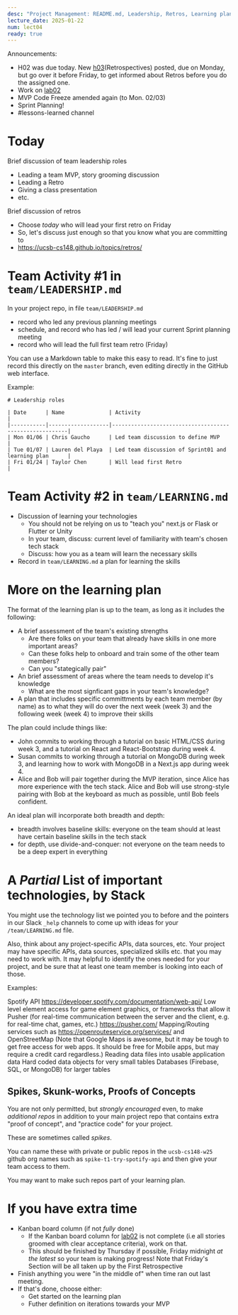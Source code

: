 ```yaml
---
desc: "Project Management: README.md, Leadership, Retros, Learning plan"
lecture_date: 2025-01-22
num: lect04
ready: true
---
```



Announcements:  
* H02 was due today. New [h03](https://ucsb-cs148.github.io/w25/hwk/h03/)(Retrospectives) posted, due on Monday, but go over it before Friday, to get informed about Retros before you do the assigned one. 
* Work on [lab02](https://ucsb-cs148.github.io/w25/lab/lab02/)
* MVP Code Freeze amended again (to Mon. 02/03) 
* Sprint Planning! 
* #lessons-learned channel

# Today

Brief discussion of team leadership roles
- Leading a team MVP, story grooming discussion
- Leading a Retro 
- Giving a class presentation
- etc.

Brief discussion of retros
- Choose *today* who will lead your first retro on Friday
- So, let's discuss just enough so that you know what you are committing to
- <https://ucsb-cs148.github.io/topics/retros/>

# Team Activity #1 in `team/LEADERSHIP.md`

In your project repo, in file `team/LEADERSHIP.md`
- record who led any previous planning meetings
- schedule, and record who has led / will lead your current Sprint planning meeting
- record who will lead the full first team retro (Friday)

You can use a Markdown table to make this easy to read.  It's fine to just record this directly on the `master` branch, even editing directly in the GitHub web interface.

Example:

```
# Leadership roles

| Date      | Name              | Activity                                               |
|-----------|-------------------|--------------------------------------------------------|
| Mon 01/06 | Chris Gaucho      | Led team discussion to define MVP                      | 
| Tue 01/07 | Lauren del Playa  | Led team discussion of Sprint01 and learning plan      | 
| Fri 01/24 | Taylor Chen       | Will lead first Retro                                  | 

```

# Team Activity #2 in `team/LEARNING.md`

* Discussion of learning your technologies
  - You should not be relying on us to "teach you" next.js or Flask or Flutter or Unity
  - In your team, discuss: current level of familiarity with team's chosen tech stack
  - Discuss: how you as a team will learn the necessary skills
* Record in `team/LEARNING.md` a plan for learning the skills
  
# More on the learning plan

The format of the learning plan is up to the team, as long as it includes the following:

* A brief assessment of the team's existing strengths
  - Are there folks on your team that already have skills in one more important areas?
  - Can these folks help to onboard and train some of the other team members?
  - Can you "stategically pair"
* An brief assessment of areas where the team needs to develop it's knowledge
  - What are the most signficant gaps in your team's knowledge?
* A plan that includes specific committments by each team member (by name) as to what they will do over the next 
  week (week 3) and the following week (week 4) to improve their skills

The plan could include things like:

* John commits to working through a tutorial on basic HTML/CSS during week 3, and a tutorial on React and React-Bootstrap during week 4.
* Susan commits to working through a tutorial on MongoDB during week 3, and learning how to work with MongoDB in a Next.js app during week 4.
* Alice and Bob will pair together during the MVP iteration, since Alice has more experience with the tech stack.  Alice and
  Bob will use strong-style pairing with Bob at the keyboard as much as possible, until Bob feels confident. 
  
An ideal plan will incorporate both breadth and depth:
* breadth involves baseline skills: everyone on the team should at least have certain baseline skills in the tech stack
* for depth, use divide-and-conquer: not everyone on the team needs to be a deep expert in everything


# A *Partial* List of important technologies, by Stack

You might use the technology list we pointed you to before and the pointers in our Slack `_help` channels to come up with ideas for your `/team/LEARNING.md` file.

Also, think about any project-specific APIs, data sources, etc. Your project may have specific APIs, data sources, specialized skills etc. that you may need to work with.
It may helpful to identify the ones needed for your project, and be sure that at least one team member is looking into each of those.

Examples:

Spotify API <https://developer.spotify.com/documentation/web-api/>
Low level <canvas> element access for game element graphics, or frameworks that allow it
Pusher (for real-time communication between the server and the client, e.g. for real-time chat, games, etc.) <https://pusher.com/>
Mapping/Routing services such as <https://openrouteservice.org/services/> and OpenStreetMap (Note that Google Maps is awesome, but it may be tough to get free access for web apps. It should be free for Mobile apps, but may require a credit card regardless.)
Reading data files into usable application data
Hard coded data objects for very small tables
Databases (Firebase, SQL, or MongoDB) for larger tables


## Spikes, Skunk-works, Proofs of Concepts

You are not only permitted, but *strongly encouraged* even, to make *additional repos* in addition to your main project
repo that contains extra "proof of concept", and "practice code" for your project.

These are sometimes called *spikes*.

You can name these with private or public repos in the `ucsb-cs148-w25` github org names such as `spike-t1-try-spotify-api` and then give your team access to them.

You may want to make such repos part of your learning plan.

# If you have extra time

* Kanban board column (if not *fully* done)
  - If the Kanban board column for [lab02](https://ucsb-cs148.github.io/w25/lab/lab02/) is not complete (i.e all stories groomed with clear acceptance criteria), work on that.   
  - This should be finished by Thursday if possible, Friday midnight *at the latest* so your team is making progress! Note that Friday's Section will be all taken up by the First Retrospective
* Finish anything you were "in the middle of" when time ran out last meeting.
* If that's done, choose either:
  - Get started on the learning plan
  - Futher definition on iterations towards your MVP
  
